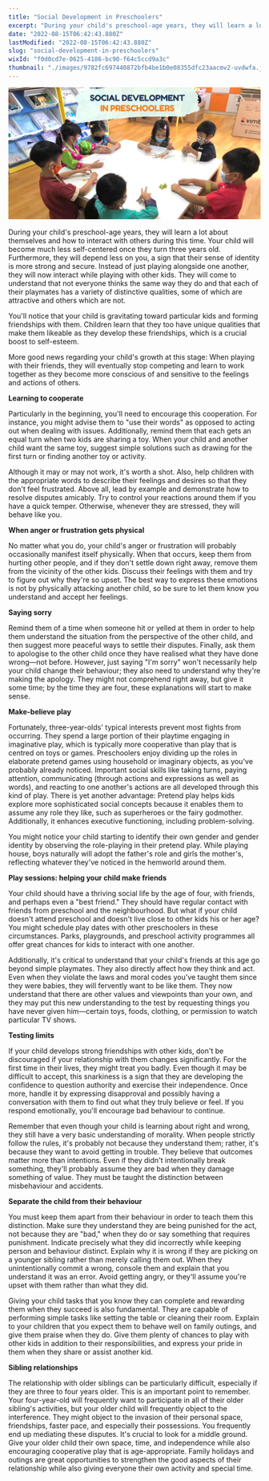 ```yaml
---
title: "Social Development in Preschoolers"
excerpt: "During your child's preschool-age years, they will learn a lot about themselves and how to interact with others during this time. Your..."
date: "2022-08-15T06:42:43.880Z"
lastModified: "2022-08-15T06:42:43.880Z"
slug: "social-development-in-preschoolers"
wixId: "f0d0cd7e-0625-4186-bc90-f64c5ccd9a3c"
thumbnail: "./images/9782fc697440872bfb4be1b0e08355dfc23aacmv2-uvdwfa.jpg"
---
```


![](./images/9782fc697440872bfb4be1b0e08355dfc23aacmv2-uvdwfa.jpg)

During your child's preschool-age years, they will learn a lot about themselves and how to interact with others during this time. Your child will become much less self-centered once they turn three years old. Furthermore, they will depend less on you, a sign that their sense of identity is more strong and secure. Instead of just playing alongside one another, they will now interact while playing with other kids. They will come to understand that not everyone thinks the same way they do and that each of their playmates has a variety of distinctive qualities, some of which are attractive and others which are not.

You'll notice that your child is gravitating toward particular kids and forming friendships with them. Children learn that they too have unique qualities that make them likeable as they develop these friendships, which is a crucial boost to self-esteem.

More good news regarding your child's growth at this stage: When playing with their friends, they will eventually stop competing and learn to work together as they become more conscious of and sensitive to the feelings and actions of others.

**Learning to cooperate**

Particularly in the beginning, you'll need to encourage this cooperation. For instance, you might advise them to "use their words" as opposed to acting out when dealing with issues. Additionally, remind them that each gets an equal turn when two kids are sharing a toy. When your child and another child want the same toy, suggest simple solutions such as drawing for the first turn or finding another toy or activity.

Although it may or may not work, it's worth a shot. Also, help children with the appropriate words to describe their feelings and desires so that they don't feel frustrated. Above all, lead by example and demonstrate how to resolve disputes amicably. Try to control your reactions around them if you have a quick temper. Otherwise, whenever they are stressed, they will behave like you.

**When anger or frustration gets physical**

No matter what you do, your child's anger or frustration will probably occasionally manifest itself physically. When that occurs, keep them from hurting other people, and if they don't settle down right away, remove them from the vicinity of the other kids. Discuss their feelings with them and try to figure out why they're so upset. The best way to express these emotions is not by physically attacking another child, so be sure to let them know you understand and accept her feelings.

**Saying sorry**

Remind them of a time when someone hit or yelled at them in order to help them understand the situation from the perspective of the other child, and then suggest more peaceful ways to settle their disputes. Finally, ask them to apologise to the other child once they have realised what they have done wrong—not before. However, just saying "I'm sorry" won't necessarily help your child change their behaviour; they also need to understand why they're making the apology. They might not comprehend right away, but give it some time; by the time they are four, these explanations will start to make sense.

**Make-believe play**

Fortunately, three-year-olds' typical interests prevent most fights from occurring. They spend a large portion of their playtime engaging in imaginative play, which is typically more cooperative than play that is centred on toys or games. Preschoolers enjoy dividing up the roles in elaborate pretend games using household or imaginary objects, as you've probably already noticed. Important social skills like taking turns, paying attention, communicating (through actions and expressions as well as words), and reacting to one another's actions are all developed through this kind of play. There is yet another advantage: Pretend play helps kids explore more sophisticated social concepts because it enables them to assume any role they like, such as superheroes or the fairy godmother. Additionally, it enhances executive functioning, including problem-solving.

You might notice your child starting to identify their own gender and gender identity by observing the role-playing in their pretend play. While playing house, boys naturally will adopt the father's role and girls the mother's, reflecting whatever they've noticed in the hemworld around them.

**Play sessions: helping your child make friends**

Your child should have a thriving social life by the age of four, with friends, and perhaps even a "best friend." They should have regular contact with friends from preschool and the neighbourhood. But what if your child doesn't attend preschool and doesn't live close to other kids his or her age? You might schedule play dates with other preschoolers in these circumstances. Parks, playgrounds, and preschool activity programmes all offer great chances for kids to interact with one another.

Additionally, it's critical to understand that your child's friends at this age go beyond simple playmates. They also directly affect how they think and act. Even when they violate the laws and moral codes you've taught them since they were babies, they will fervently want to be like them. They now understand that there are other values and viewpoints than your own, and they may put this new understanding to the test by requesting things you have never given him—certain toys, foods, clothing, or permission to watch particular TV shows.

**Testing limits**

If your child develops strong friendships with other kids, don't be discouraged if your relationship with them changes significantly. For the first time in their lives, they might treat you badly. Even though it may be difficult to accept, this snarkiness is a sign that they are developing the confidence to question authority and exercise their independence. Once more, handle it by expressing disapproval and possibly having a conversation with them to find out what they truly believe or feel. If you respond emotionally, you'll encourage bad behaviour to continue.

Remember that even though your child is learning about right and wrong, they still have a very basic understanding of morality. When people strictly follow the rules, it's probably not because they understand them; rather, it's because they want to avoid getting in trouble. They believe that outcomes matter more than intentions. Even if they didn't intentionally break something, they'll probably assume they are bad when they damage something of value. They must be taught the distinction between misbehaviour and accidents.

**Separate the child from their behaviour**

You must keep them apart from their behaviour in order to teach them this distinction. Make sure they understand they are being punished for the act, not because they are "bad," when they do or say something that requires punishment. Indicate precisely what they did incorrectly while keeping person and behaviour distinct. Explain why it is wrong if they are picking on a younger sibling rather than merely calling them out. When they unintentionally commit a wrong, console them and explain that you understand it was an error. Avoid getting angry, or they'll assume you're upset with them rather than what they did.

Giving your child tasks that you know they can complete and rewarding them when they succeed is also fundamental. They are capable of performing simple tasks like setting the table or cleaning their room. Explain to your children that you expect them to behave well on family outings, and give them praise when they do. Give them plenty of chances to play with other kids in addition to their responsibilities, and express your pride in them when they share or assist another kid.

**Sibling relationships**

The relationship with older siblings can be particularly difficult, especially if they are three to four years older. This is an important point to remember. Your four-year-old will frequently want to participate in all of their older sibling's activities, but your older child will frequently object to the interference. They might object to the invasion of their personal space, friendships, faster pace, and especially their possessions. You frequently end up mediating these disputes. It's crucial to look for a middle ground. Give your older child their own space, time, and independence while also encouraging cooperative play that is age-appropriate. Family holidays and outings are great opportunities to strengthen the good aspects of their relationship while also giving everyone their own activity and special time.